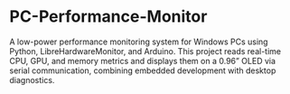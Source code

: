 # PC-Performance-Monitor
A low-power performance monitoring system for Windows PCs using Python, LibreHardwareMonitor, and Arduino. This project reads real-time CPU, GPU, and memory metrics and displays them on a 0.96” OLED via serial communication, combining embedded development with desktop diagnostics.
